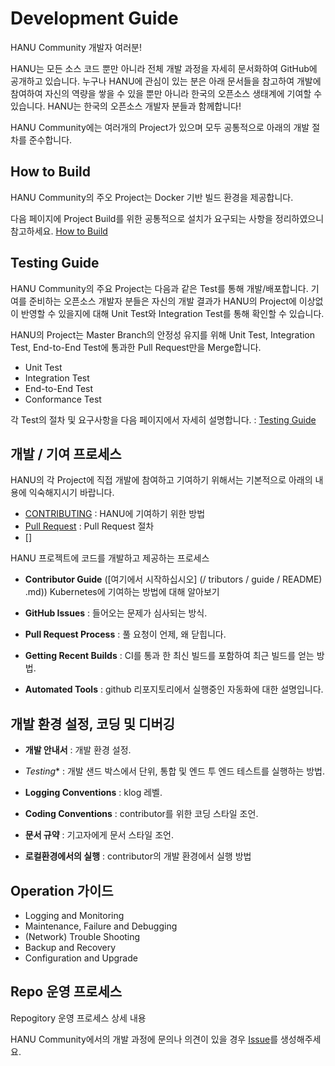 # Development Guide

HANU Community 개발자 여러분! 

HANU는 모든 소스 코드 뿐만 아니라 전체 개발 과정을 자세히 문서화하여 GitHub에 공개하고 있습니다. 누구나 HANU에 관심이 있는 분은 아래 문서들을 참고하여 개발에 참여하여 자신의 역량을 쌓을 수 있을 뿐만 아니라 한국의 오픈소스 생태계에 기여할 수 있습니다. HANU는 한국의 오픈소스 개발자 분들과 함께합니다!

HANU Community에는 여러개의 Project가 있으며 모두 공통적으로 아래의 개발 절차를 준수합니다.  

## How to Build

HANU Community의 주오 Project는 Docker 기반 빌드 환경을 제공합니다. 

다음 페이지에 Project Build를 위한 공통적으로 설치가 요구되는 사항을 정리하였으니 참고하세요. [How to Build](./build.md)

## Testing Guide

HANU Community의 주요 Project는 다음과 같은 Test를 통해 개발/배포합니다. 기여를 준비하는 오픈소스 개발자 분들은 자신의 개발 결과가 HANU의 Project에 이상없이 반영할 수 있을지에 대해 Unit Test와 Integration Test를 통해 확인할 수 있습니다. 

HANU의 Project는 Master Branch의 안정성 유지를 위해 Unit Test, Integration Test, End-to-End Test에 통과한 Pull Request만을 Merge합니다.

* Unit Test
* Integration Test
* End-to-End Test
* Conformance Test

각 Test의 절차 및 요구사항을 다음 페이지에서 자세히 설명합니다. : [Testing Guide](test.md)




## 개발 / 기여 프로세스

HANU의 각 Project에 직접 개발에 참여하고 기여하기 위해서는 기본적으로 아래의 내용에 익숙해지시기 바랍니다. 

* [CONTRIBUTING](../contributing/README.md) : HANU에 기여하기 위한 방법
* [Pull Request](../contributing/pull-requests.md) : Pull Request 절차
* []

HANU 프로젝트에 코드를 개발하고 제공하는 프로세스

* **Contributor Guide**
  ([여기에서 시작하십시오] (/ tributors / guide / README)
.md)) Kubernetes에 기여하는 방법에 대해 알아보기

* **GitHub Issues** : 들어오는 문제가 심사되는 방식.

* **Pull Request Process** : 풀 요청이 언제, 왜 닫힙니다.

* **Getting Recent Builds** : CI를 통과 한 최신 빌드를 포함하여 최근 빌드를 얻는 방법.

* **Automated Tools** : github 리포지토리에서 실행중인 자동화에 대한 설명입니다.


## 개발 환경 설정, 코딩 및 디버깅

* **개발 안내서** : 개발 환경 설정.

* *Testing** : 개발 샌드 박스에서 단위, 통합 및 엔드 투 엔드 테스트를 실행하는 방법.

* **Logging Conventions** : klog 레벨.

* **Coding Conventions** : contributor를 위한 코딩 스타일 조언.

* **문서 규약** : 기고자에게 문서 스타일 조언.

* **로컬환경에서의 실행** : contributor의 개발 환경에서 실행 방법

## Operation 가이드
* Logging and Monitoring
* Maintenance, Failure and Debugging
* (Network) Trouble Shooting
* Backup and Recovery
* Configuration and Upgrade

## Repo 운영 프로세스
Repogitory 운영 프로세스 상세 내용

HANU Community에서의 개발 과정에 문의나 의견이 있을 경우 [Issue](https://github.com/openinfradev/community-draft/issues/new)를 생성해주세요. 
